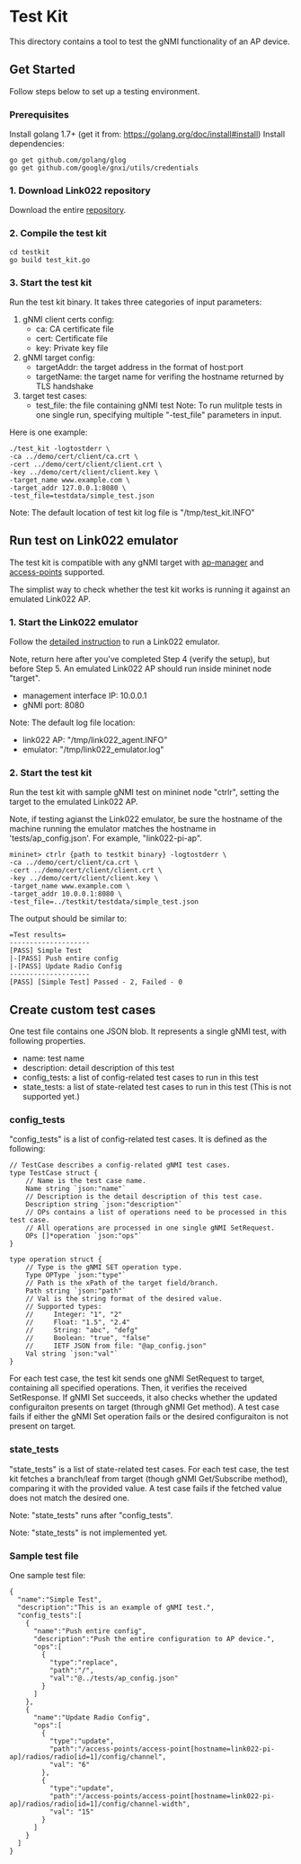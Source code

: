 # Test Kit

This directory contains a tool to test the gNMI functionality of an AP device.

## Get Started

Follow steps below to set up a testing environment.

### Prerequisites
Install golang 1.7+ (get it from: https://golang.org/doc/install#install)
Install dependencies:
```
go get github.com/golang/glog
go get github.com/google/gnxi/utils/credentials
```

### 1. Download Link022 repository
Download the entire [repository](../).

### 2. Compile the test kit
```
cd testkit
go build test_kit.go
```

### 3. Start the test kit
Run the test kit binary. It takes three categories of input parameters:
1. gNMI client certs config:
    * ca: CA certificate file
    * cert: Certificate file
    * key: Private key file
2. gNMI target config:
    * targetAddr: the target address in the format of host:port
    * targetName: the target name for verifing the hostname returned by TLS handshake
3. target test cases:
    * test_file: the file containing gNMI test
    Note: To run mulitple tests in one single run, specifying multiple "-test_file" parameters in input.

Here is one example:
```
./test_kit -logtostderr \
-ca ../demo/cert/client/ca.crt \
-cert ../demo/cert/client/client.crt \
-key ../demo/cert/client/client.key \
-target_name www.example.com \
-target_addr 127.0.0.1:8080 \
-test_file=testdata/simple_test.json
```

Note: The default location of test kit log file is "/tmp/test_kit.INFO"

## Run test on Link022 emulator

The test kit is compatible with any gNMI target with [ap-manager](https://github.com/openconfig/public/blob/master/release/models/wifi/ap-manager/openconfig-ap-manager.yang) and [access-points](https://github.com/openconfig/public/blob/master/release/models/wifi/access-points/openconfig-access-points.yang) supported.

The simplist way to check whether the test kit works is running it against an emulated Link022 AP.

### 1. Start the Link022 emulator
Follow the [detailed instruction](../emulator/README.md#start-emulator) to run a Link022 emulator.

Note, return here after you've completed Step 4 (verify the setup), but before Step 5.
An emulated Link022 AP should run inside mininet node "target".
* management interface IP: 10.0.0.1
* gNMI port: 8080

Note: The default log file location:
* link022 AP: "/tmp/link022_agent.INFO"
* emulator: "/tmp/link022_emulator.log"

### 2. Start the test kit
Run the test kit with sample gNMI test on mininet node "ctrlr", setting the target to the emulated Link022 AP.

Note, if testing agianst the Link022 emulator, be sure the hostname of the machine running the emulator matches the hostname in 'tests/ap_config.json'. For example, "link022-pi-ap".
```
mininet> ctrlr {path to testkit binary} -logtostderr \
-ca ../demo/cert/client/ca.crt \
-cert ../demo/cert/client/client.crt \
-key ../demo/cert/client/client.key \
-target_name www.example.com \
-target_addr 10.0.0.1:8080 \
-test_file=../testkit/testdata/simple_test.json
```

The output should be similar to:
```
=Test results=
--------------------
[PASS] Simple Test
|-[PASS] Push entire config
|-[PASS] Update Radio Config
--------------------
[PASS] [Simple Test] Passed - 2, Failed - 0
```

## Create custom test cases
One test file contains one JSON blob. It represents a single gNMI test, with following properties.
* name: test name
* description: detail description of this test
* config_tests: a list of config-related test cases to run in this test
* state_tests: a list of state-related test cases to run in this test (This is not supported yet.)

### config_tests
"config_tests" is a list of config-related test cases. It is defined as the following:
```
// TestCase describes a config-related gNMI test cases.
type TestCase struct {
    // Name is the test case name.
    Name string `json:"name"`
    // Description is the detail description of this test case.
    Description string `json:"description"`
    // OPs contains a list of operations need to be processed in this test case.
    // All operations are processed in one single gNMI SetRequest.
    OPs []*operation `json:"ops"`
}

type operation struct {
    // Type is the gNMI SET operation type.
    Type OPType `json:"type"`
    // Path is the xPath of the target field/branch.
    Path string `json:"path"`
    // Val is the string format of the desired value.
    // Supported types:
    //     Integer: "1", "2"
    //     Float: "1.5", "2.4"
    //     String: "abc", "defg"
    //     Boolean: "true", "false"
    //     IETF JSON from file: "@ap_config.json"
    Val string `json:"val"`
}
```

For each test case, the test kit sends one gNMI SetRequest to target, containing all specified operations. Then, it verifies the received SetResponse. If gNMI Set succeeds, it also checks whether the updated configuraiton presents on target (through gNMI Get method).
A test case fails if either the gNMI Set operation fails or the desired configuraiton is not present on target.

### state_tests
"state_tests" is a list of state-related test cases.
For each test case, the test kit fetches a branch/leaf from target (though gNMI Get/Subscribe method), comparing it with the provided value. A test case fails if the fetched value does not match the desired one.

Note: "state_tests" runs after "config_tests".

Note: "state_tests" is not implemented yet.


### Sample test file

One sample test file:
```
{
  "name":"Simple Test",
  "description":"This is an example of gNMI test.",
  "config_tests":[
    {
      "name":"Push entire config",
      "description":"Push the entire configuration to AP device.",
      "ops":[
        {
          "type":"replace",
          "path":"/",
          "val":"@../tests/ap_config.json"
        }
      ]
    },
    {
      "name":"Update Radio Config",
      "ops":[
        {
          "type":"update",
          "path":"/access-points/access-point[hostname=link022-pi-ap]/radios/radio[id=1]/config/channel",
          "val": "6"
        },
        {
          "type":"update",
          "path":"/access-points/access-point[hostname=link022-pi-ap]/radios/radio[id=1]/config/channel-width",
          "val": "15"
        }
      ]
    }
  ]
}
```

